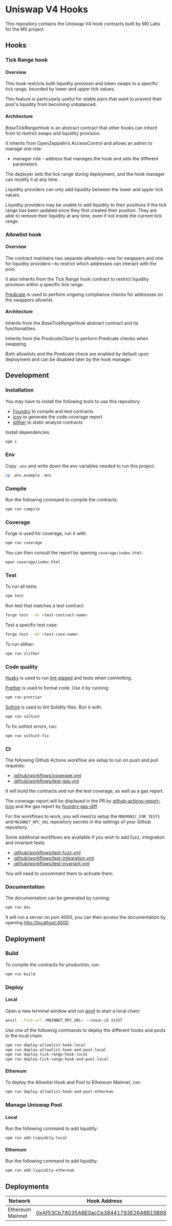 # Uniswap V4 Hooks

This repository contains the Uniswap V4 hook contracts built by M0 Labs for the M0 project.

## Hooks

### Tick Range hook

#### Overview

This hook restricts both liquidity provision and token swaps to a specific tick range, bounded by lower and upper tick values.

This feature is particularly useful for stable pairs that want to prevent their pool's liquidity from becoming unbalanced.

#### Architecture

_BaseTickRangeHook_ is an abstract contract that other hooks can inherit from to restrict swaps and liquidity provision.

It inherits from OpenZeppelin’s AccessControl and allows an admin to manage one role:

- manager role - address that manages the hook and sets the different parameters

The deployer sets the tick range during deployment, and the hook manager can modify it at any time.

Liquidity providers can only add liquidity between the lower and upper tick values.

Liquidity providers may be unable to add liquidity to their positions if the tick range has been updated since they first created their position. They are able to remove their liquidity at any time, even if not inside the current tick range.

### Allowlist hook

#### Overview

The contract maintains two separate allowlists—one for swappers and one for liquidity providers—to restrict which addresses can interact with the pool.

It also inherits from the Tick Range hook contract to restrict liquidity provision within a specific tick range.

[Predicate](https://docs.predicate.io/essentials/introduction) is used to perform ongoing compliance checks for addresses on the swappers allowlist.

#### Architecture

Inherits from the _BaseTickRangeHook_ abstract contract and its functionalities.

Inherits from the _PredicateClient_ to perform Predicate checks when swapping.

Both allowlists and the Predicate check are enabled by default upon deployment and can be disabled later by the hook manager.

## Development

### Installation

You may have to install the following tools to use this repository:

- [Foundry](https://github.com/foundry-rs/foundry) to compile and test contracts
- [lcov](https://github.com/linux-test-project/lcov) to generate the code coverage report
- [slither](https://github.com/crytic/slither) to static analyze contracts

Install dependencies:

```bash
npm i
```

### Env

Copy `.env` and write down the env variables needed to run this project.

```bash
cp .env.example .env
```

### Compile

Run the following command to compile the contracts:

```bash
npm run compile
```

### Coverage

Forge is used for coverage, run it with:

```bash
npm run coverage
```

You can then consult the report by opening `coverage/index.html`:

```bash
open coverage/index.html
```

### Test

To run all tests:

```bash
npm test
```

Run test that matches a test contract:

```bash
forge test --mc <test-contract-name>
```

Test a specific test case:

```bash
forge test --mt <test-case-name>
```

To run slither:

```bash
npm run slither
```

### Code quality

[Husky](https://typicode.github.io/husky/#/) is used to run [lint-staged](https://github.com/okonet/lint-staged) and tests when committing.

[Prettier](https://prettier.io) is used to format code. Use it by running:

```bash
npm run prettier
```

[Solhint](https://protofire.github.io/solhint/) is used to lint Solidity files. Run it with:

```bash
npm run solhint
```

To fix solhint errors, run:

```bash
npm run solhint-fix
```

### CI

The following Github Actions workflow are setup to run on push and pull requests:

- [.github/workflows/coverage.yml](.github/workflows/coverage.yml)
- [.github/workflows/test-gas.yml](.github/workflows/test-gas.yml)

It will build the contracts and run the test coverage, as well as a gas report.

The coverage report will be displayed in the PR by [github-actions-report-lcov](https://github.com/zgosalvez/github-actions-report-lcov) and the gas report by [foundry-gas-diff](https://github.com/Rubilmax/foundry-gas-diff).

For the workflows to work, you will need to setup the `MNEMONIC_FOR_TESTS` and `MAINNET_RPC_URL` repository secrets in the settings of your Github repository.

Some additional workflows are available if you wish to add fuzz, integration and invariant tests:

- [.github/workflows/test-fuzz.yml](.github/workflows/test-fuzz.yml)
- [.github/workflows/test-integration.yml](.github/workflows/test-integration.yml)
- [.github/workflows/test-invariant.yml](.github/workflows/test-invariant.yml)

You will need to uncomment them to activate them.

### Documentation

The documentation can be generated by running:

```bash
npm run doc
```

It will run a server on port 4000, you can then access the documentation by opening [http://localhost:4000](http://localhost:4000).

## Deployment

### Build

To compile the contracts for production, run:

```bash
npm run build
```

### Deploy

#### Local

Open a new terminal window and run [anvil](https://book.getfoundry.sh/reference/anvil/) to start a local chain:

```bash
anvil --fork-url <MAINNET_RPC_URL> --chain-id 31337
```

Use one of the following commands to deploy the different hooks and pools to the local chain:

```bash
npm run deploy-allowlist-hook-local
npm run deploy-allowlist-hook-and-pool-local
npm run deploy-tick-range-hook-local
npm run deploy-tick-range-hook-and-pool-local
```

#### Ethereum

To deploy the Allowlist Hook and Pool to Ethereum Mainnet, run:

```bash
npm run deploy-allowlist-hook-and-pool-ethereum
```

### Manage Uniswap Pool

#### Local

Run the following command to add liquidity:

```bash
npm run add-liquidity-local
```

#### Ethereum

Run the following command to add liquidity:

```bash
npm run add-liquidity-ethereum
```

## Deployments

| Network          | Hook Address                                                                                                          | Pool                                                                                                                                  |
| ---------------- | --------------------------------------------------------------------------------------------------------------------- | ------------------------------------------------------------------------------------------------------------------------------------- |
| Ethereum Mainnet | [0xAf53Cb78035A8E0acCe38441793E2648B15B88a0](https://etherscan.io/address/0xAf53Cb78035A8E0acCe38441793E2648B15B88a0) | [wM/USDC - 0% fee](https://app.uniswap.org/explore/pools/ethereum/0x4de849063d9559a699e26463a433c6d29e7570de49209f95295529afee20eb05) |
